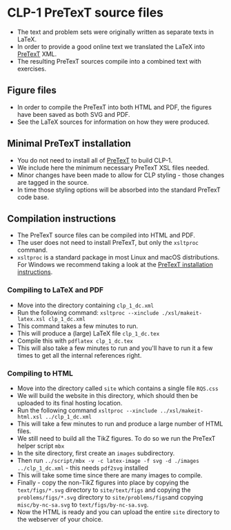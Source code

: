 # CLP-1 PreTexT source files
* The text and problem sets were originally written as separate texts in LaTeX.
* In order to provide a good online text we translated the LaTeX into [PreTexT](https://pretextbook.org/) XML.
* The resulting PreTexT sources compile into a combined text with exercises.

## Figure files
* In order to compile the PreTexT into both HTML and PDF, the figures have been saved as both SVG and PDF.
* See the LaTeX sources for information on how they were produced.

## Minimal PreTexT installation
* You do not need to install all of [PreTexT](https://pretextbook.org/) to build CLP-1.
* We include here the minimum necessary PreTexT XSL files needed.
* Minor changes have been made to allow for CLP styling - those changes are tagged in the source.
* In time those styling options will be absorbed into the standard PreTexT code base.

## Compilation instructions
* The PreTexT source files can be compiled into HTML and PDF.
* The user does not need to install PreTexT, but only the `xsltproc` command.
* `xsltproc` is a standard package in most Linux and macOS distributions. For Windows we recommend taking a look at the [PreTexT installation instructions](https://pretextbook.org/tools.html).

### Compiling to LaTeX and PDF
* Move into the directory containing `clp_1_dc.xml`
* Run the following command:
`xsltproc --xinclude ./xsl/makeit-latex.xsl clp_1_dc.xml`
* This command takes a few minutes to run.
* This will produce a (large) LaTeX file `clp_1_dc.tex`
* Compile this with `pdflatex clp_1_dc.tex`
* This will also take a few minutes to run and you'll have to run it a few times to get all the internal references right.

### Compiling to HTML
* Move into the directory called `site` which contains a single file `RQS.css`
* We will build the website in this directory, which should then be uploaded to its final hosting location.
* Run the following command
`xsltproc --xinclude ../xsl/makeit-html.xsl ../clp_1_dc.xml`
* This will take a few minutes to run and produce a large number of HTML files.
* We still need to build all the TikZ figures. To do so we run the PreTexT helper script `mbx`
* In the site directory, first create an `images` subdirectory.
* Then run `../script/mbx -v -c latex-image -f svg -d ./images ../clp_1_dc.xml`  - this needs `pdf2svg` installed
* This will take some time since there are many images to compile.
* Finally - copy the non-TikZ figures into place by copying the `text/figs/*.svg` directory to `site/text/figs` and copying the `problems/figs/*.svg` directory to `site/problems/figs`and copying `misc/by-nc-sa.svg`  to `text/figs/by-nc-sa.svg`.
* Now the HTML is ready and you can upload the entire `site` directory to the webserver of your choice.
